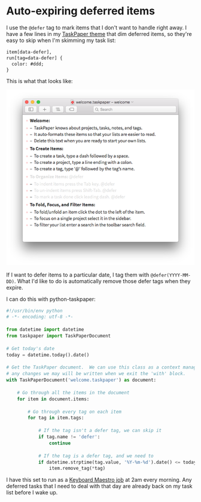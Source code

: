 # Auto-expiring deferred items

I use the `@defer` tag to mark items that I don't want to handle right away.
I have a few lines in my [TaskPaper theme][theming] that dim deferred items,
so they're easy to skip when I'm skimming my task list:

```less
item[data-defer],
run[tag=data-defer] {
  color: #ddd;
}
```

This is what that looks like:

![](deferred-items.png)

If I want to defer items to a particular date, I tag them with
`@defer(YYYY-MM-DD)`.  What I'd like to do is automatically remove those defer
tags when they expire.

I can do this with python-taskpaper:

```python
#!/usr/bin/env python
# -*- encoding: utf-8 -*-

from datetime import datetime
from taskpaper import TaskPaperDocument

# Get today's date
today = datetime.today().date()

# Get the TaskPaper document.  We can use this class as a context manager:
# any changes we may will be written when we exit the 'with' block.
with TaskPaperDocument('welcome.taskpaper') as document:

    # Go through all the items in the document
    for item in document.items:

        # Go through every tag on each item
        for tag in item.tags:

            # If the tag isn't a defer tag, we can skip it
            if tag.name != 'defer':
                continue

            # If the tag is a defer tag, and we need to
            if datetime.strptime(tag.value, '%Y-%m-%d').date() <= today:
                item.remove_tag(*tag)
```

I have this set to run as a [Keyboard Maestro job][kmaestro] at 2am every
morning.  Any deferred tasks that I need to deal with that day are already back on my task list before I wake up.

[theming]: http://guide.taskpaper.com/creating_themes.html
[kmaestro]: https://www.keyboardmaestro.com